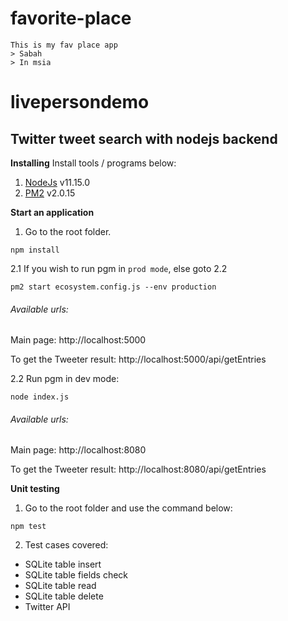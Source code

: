 # favorite-place

```
This is my fav place app
> Sabah
> In msia

```




# livepersondemo
##  Twitter tweet search with nodejs backend

**Installing**
Install tools / programs below:
1. [NodeJs](https://nodejs.org/en/download/) v11.15.0
2. [PM2](https://www.npmjs.com/package/pm2) v2.0.15

**Start an application**
1. Go to the root folder. 
```
npm install
```

2.1 If you wish to run pgm in `prod mode`, else goto 2.2
```
pm2 start ecosystem.config.js --env production
```

###### Available urls:

Main page: http://localhost:5000

To get the Tweeter result: http://localhost:5000/api/getEntries


2.2 Run pgm in dev mode:
```
node index.js
```

###### Available urls:

Main page: http://localhost:8080

To get the Tweeter result: http://localhost:8080/api/getEntries


**Unit testing**
1. Go to the root folder and use the command below:
```
npm test
```
2. Test cases covered:
- SQLite table insert
- SQLite table fields check
- SQLite table read
- SQLite table delete
- Twitter API
